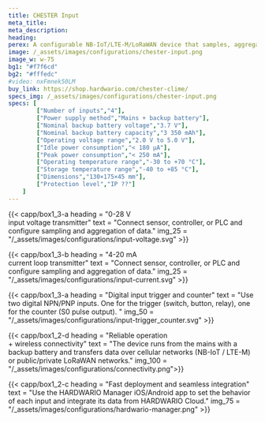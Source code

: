 ```yaml
---
title: CHESTER Input
meta_title: 
meta_description:
heading: 
perex: A configurable NB-IoT/LTE-M/LoRaWAN device that samples, aggregates, buffers, and reports values on four digital/analog inputs and captures changes on digital inputs.
image: /_assets/images/configurations/chester-input.png
image_w: w-75
bg1: "#f7f6cd"
bg2: "#fffedc"
#video: nxFmnek50LM
buy_link: https://shop.hardwario.com/chester-clime/
specs_img: /_assets/images/configurations/chester-input.png
specs: [
        ["Number of inputs","4"],
        ["Power supply method","Mains + backup battery"],
        ["Nominal backup battery voltage","3.7 V"],
        ["Nominal backup battery capacity","3 350 mAh"],
        ["Operating voltage range","2.0 V to 5.0 V"],
        ["Idle power consumption","< 180 μA"],
        ["Peak power consumption","< 250 mA"],
        ["Operating temperature range","-30 to +70 °C"],
        ["Storage temperature range","-40 to +85 °C"],
        ["Dimensions","130×175×45 mm"],
        ["Protection level","IP ??"]
    ]
---
```


{{< capp/box1_3-a heading = "0-28&nbsp;V<br/>input voltage transmitter" text = "Connect sensor, controller, or PLC and configure sampling and aggregation of data." img_25 = "/_assets/images/configurations/input-voltage.svg" >}}
        
{{< capp/box1_3-b heading = "4-20&nbsp;mA<br/>current loop transmitter" text = "Connect sensor, controller, or PLC and configure sampling and aggregation of data." img_25 = "/_assets/images/configurations/input-current.svg" >}}

{{< capp/box1_3-a heading = "Digital input trigger and counter" text = "Use two digital NPN/PNP inputs. One for the trigger (switch, button, relay), one for the counter (S0 pulse output). " img_50 = "/_assets/images/configurations/input-trigger_counter.svg" >}}

{{< capp/box1_2-d heading = "Reliable operation<br/> + wireless connectivity" text = "The device runs from the mains with a backup battery and transfers data over cellular networks (NB-IoT / LTE-M) or public/private LoRaWAN networks." img_100 = "/_assets/images/configurations/connectivity.png">}}

{{< capp/box1_2-c heading = "Fast deployment and seamless integration" text = "Use the HARDWARIO Manager iOS/Android app to set the behavior of each input and integrate its data from HARDWARIO Cloud." img_75 = "/_assets/images/configurations/hardwario-manager.png" >}}
